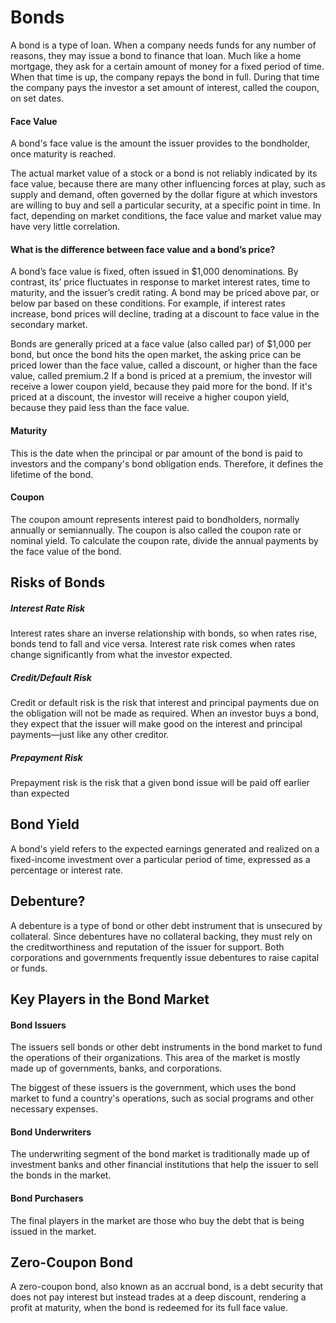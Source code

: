 # Bonds

A bond is a type of loan. When a company needs funds for any number of reasons, they may issue a bond to finance that loan. Much like a home mortgage, they ask for a certain amount of money for a fixed period of time. When that time is up, the company repays the bond in full. During that time the company pays the investor a set amount of interest, called the coupon, on set dates.

#### Face Value

A bond's face value is the amount the issuer provides to the bondholder, once maturity is reached.

The actual market value of a stock or a bond is not reliably indicated by its face value, because there are many other influencing forces at play, such as supply and demand, often governed by the dollar figure at which investors are willing to buy and sell a particular security, at a specific point in time. In fact, depending on market conditions, the face value and market value may have very little correlation.

#### What is the difference between face value and a bond’s price?

A bond’s face value is fixed, often issued in $1,000 denominations. By contrast, its’ price fluctuates in response to market interest rates, time to maturity, and the issuer’s credit rating. A bond may be priced above par, or below par based on these conditions. For example, if interest rates increase, bond prices will decline, trading at a discount to face value in the secondary market.

Bonds are generally priced at a face value (also called par) of $1,000 per bond, but once the bond hits the open market, the asking price can be priced lower than the face value, called a discount, or higher than the face value, called premium.2﻿ If a bond is priced at a premium, the investor will receive a lower coupon yield, because they paid more for the bond. If it's priced at a discount, the investor will receive a higher coupon yield, because they paid less than the face value.

#### Maturity

This is the date when the principal or par amount of the bond is paid to investors and the company's bond obligation ends. Therefore, it defines the lifetime of the bond.

#### Coupon

The  coupon amount represents interest paid to bondholders, normally annually or semiannually. The coupon is also called the coupon rate or nominal yield. To calculate the coupon rate, divide the annual payments by the face value of the bond.

## Risks of Bonds
##### Interest Rate Risk

Interest rates share an inverse relationship with bonds, so when rates rise, bonds tend to fall and vice versa. Interest rate risk comes when rates change significantly from what the investor expected.

##### Credit/Default Risk

Credit or default risk is the risk that interest and principal payments due on the obligation will not be made as required. When an investor buys a bond, they expect that the issuer will make good on the interest and  principal payments—just like any other creditor.

##### Prepayment Risk

Prepayment risk is the risk that a given bond issue will be paid off earlier than expected

## Bond Yield
A bond's yield refers to the expected earnings generated and realized on a fixed-income investment over a particular period of time, expressed as a percentage or interest rate.

## Debenture?

A debenture is a type of bond or other debt instrument that is unsecured by collateral. Since debentures have no collateral backing, they must rely on the creditworthiness and reputation of the issuer for support. Both corporations and governments frequently issue debentures to raise capital or funds.

## Key Players in the Bond Market
#### Bond Issuers

The issuers sell bonds or other debt instruments in the bond market to fund the operations of their organizations. This area of the market is mostly made up of governments, banks, and corporations.

The biggest of these issuers is the government, which uses the bond market to fund a country's operations, such as social programs and other necessary expenses.

#### Bond Underwriters

The underwriting segment of the bond market is traditionally made up of  investment banks and other financial institutions that help the issuer to sell the bonds in the market.

#### Bond Purchasers

The final players in the market are those who buy the debt that is being issued in the market.

## Zero-Coupon Bond
A zero-coupon bond, also known as an accrual bond, is a debt security that does not pay interest but instead trades at a deep discount, rendering a profit at maturity, when the bond is redeemed for its full face value.
